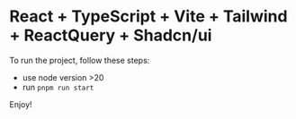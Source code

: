 # React + TypeScript + Vite + Tailwind + ReactQuery + Shadcn/ui

To run the project, follow these steps:
- use node version >20
- run `pnpm run start`


Enjoy!

